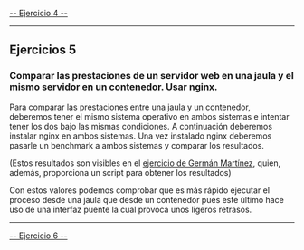 [-- Ejercicio 4 --](./ejercicio04.md)

----------------


## Ejercicios 5

### Comparar las prestaciones de un servidor web en una jaula y el mismo servidor en un contenedor. Usar nginx.

Para comparar las prestaciones entre una jaula y un contenedor, deberemos tener el mismo sistema operativo en ambos sistemas e intentar tener los dos bajo las mismas condiciones. A continuación deberemos instalar nginx en ambos sistemas. Una vez instalado nginx deberemos pasarle un benchmark a ambos sistemas y comparar los resultados.

(Estos resultados son visibles en el [ejercicio de Germán Martínez](https://github.com/germaaan/IV_GMM/blob/master/TEMA3/ejercicio05.md), quien, además, proporciona un script para obtener los resultados)

Con estos valores podemos comprobar que es más rápido ejecutar el proceso desde una jaula que desde un contenedor pues este último hace uso de una interfaz puente la cual provoca unos ligeros retrasos.


----------------

[-- Ejercicio 6 --](./ejercicio06.md)
